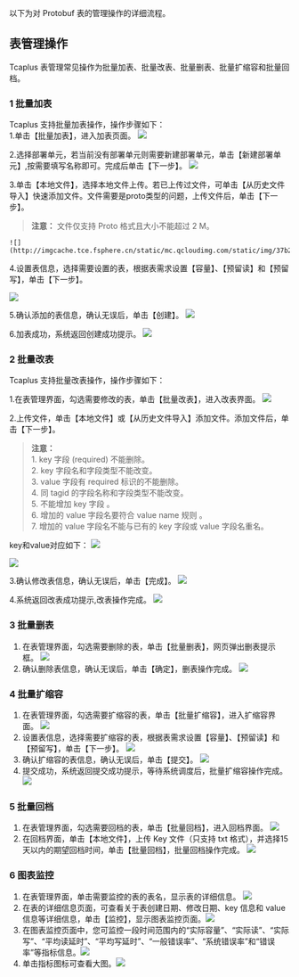 以下为对 Protobuf 表的管理操作的详细流程。
## 表管理操作
Tcaplus 表管理常见操作为批量加表、批量改表、批量删表、批量扩缩容和批量回档。
### 1 批量加表
Tcaplus 支持批量加表操作，操作步骤如下：  
1.单击【批量加表】，进入加表页面。
![](http://imgcache.tce.fsphere.cn/static/mc.qcloudimg.com/static/img/117cc31597481df9e0afe0bd26ccf20e/image.png)

2.选择部署单元，若当前没有部署单元则需要新建部署单元，单击【新建部署单元】,按需要填写名称即可。完成后单击【下一步】。
![](http://imgcache.tce.fsphere.cn/static/mc.qcloudimg.com/static/img/c03aaf65c528be31d3b42fcb9a0709ce/image.png)

3.单击【本地文件】，选择本地文件上传。若已上传过文件，可单击【从历史文件导入】快速添加文件。文件需要是proto类型的问题，上传文件后，单击【下一步】。
> **注意：**
> 文件仅支持 Proto 格式且大小不能超过 2 M。

	![](http://imgcache.tce.fsphere.cn/static/mc.qcloudimg.com/static/img/37b23489fbc6b2575eb812965a0269ba/1.png)

4.设置表信息，选择需要设置的表，根据表需求设置【容量】、【预留读】和【预留写】，单击【下一步】。

![](http://imgcache.tce.fsphere.cn/static/mc.qcloudimg.com/static/img/bfb27ff224dd4948e44943a642d5de29/image.png)

5.确认添加的表信息，确认无误后，单击【创建】。
![](http://imgcache.tce.fsphere.cn/static/mc.qcloudimg.com/static/img/dfc540003937c29071ec7106811e6eae/image.png)

6.加表成功，系统返回创建成功提示。
![](http://imgcache.tce.fsphere.cn/static/mc.qcloudimg.com/static/img/4b9d86021decc15d23f64825b692970c/image.png)

### 2 批量改表
Tcaplus 支持批量改表操作，操作步骤如下：  

1.在表管理界面，勾选需要修改的表，单击【批量改表】，进入改表界面。
![](http://imgcache.tce.fsphere.cn/static/mc.qcloudimg.com/static/img/bd3a29cdfea13211e281dd32d6769123/image.png)

2.上传文件，单击【本地文件】或【从历史文件导入】添加文件。添加文件后，单击【下一步】。
> **注意：**  
>  1\. key 字段 (required) 不能删除。  
>  2\. key 字段名和字段类型不能改变。  
>  3\. value 字段有 required 标识的不能删除。  
>  4\. 同 tagid 的字段名称和字段类型不能改变。  
>  5\. 不能增加 key 字段 。  
>  6\. 增加的 value 字段名要符合 value name 规则 。  
>  7\. 增加的 value 字段名不能与已有的 key 字段或 value 字段名重名。

key和value对应如下：
![](http://imgcache.tce.fsphere.cn/static/mc.qcloudimg.com/static/img/09325a3f7eba4b5a938656bcdca36fed/key-value.png) 

![](http://imgcache.tce.fsphere.cn/static/mc.qcloudimg.com/static/img/f2b47ab725185aecef43d5043fe27648/image.png)

3.确认修改表信息，确认无误后，单击【完成】。
![](http://imgcache.tce.fsphere.cn/static/mc.qcloudimg.com/static/img/edfd149ef2865603bba6c00a7d8a57c2/image.png)

4.系统返回改表成功提示,改表操作完成。
![](http://imgcache.tce.fsphere.cn/static/mc.qcloudimg.com/static/img/6f2022f870f890a6f83ecafad49dc578/image.png)

### 3 批量删表
1. 在表管理界面，勾选需要删除的表，单击【批量删表】，网页弹出删表提示框。
![](http://imgcache.tce.fsphere.cn/static/mc.qcloudimg.com/static/img/f15f0d52ae7b5cc3ff2e0f44d3941e5b/image.png)
2. 确认删除表信息，确认无误后，单击【确定】，删表操作完成。
![](http://imgcache.tce.fsphere.cn/static/mc.qcloudimg.com/static/img/4bf588feede44297c199de7d01555ffd/image.png)

### 4 批量扩缩容
1. 在表管理界面，勾选需要扩缩容的表，单击【批量扩缩容】，进入扩缩容界面。
![](http://imgcache.tce.fsphere.cn/static/mc.qcloudimg.com/static/img/9ca0988b66a8231cb391f6ce32072c3c/image.png)
2. 设置表信息，选择需要扩缩容的表，根据表需求设置【容量】、【预留读】和【预留写】，单击【下一步】。
![](http://imgcache.tce.fsphere.cn/static/mc.qcloudimg.com/static/img/b670d09409f7bfb3ec536aa77646d717/image.png)
3. 确认扩缩容的表信息，确认无误后，单击【提交】。
![](http://imgcache.tce.fsphere.cn/static/mc.qcloudimg.com/static/img/cda5868697a7c01a38cdd0d481b891e3/image.png)
4. 提交成功，系统返回提交成功提示，等待系统调度后，批量扩缩容操作完成。
![](http://imgcache.tce.fsphere.cn/static/mc.qcloudimg.com/static/img/f7ae7b37c1436b6d5db0917eb943629c/image.png)

### 5 批量回档
1. 在表管理界面，勾选需要回档的表，单击【批量回档】，进入回档界面。
![](http://imgcache.tce.fsphere.cn/static/mc.qcloudimg.com/static/img/c89c541900914e32c6fb6f9418b3d71f/image.png)
2. 在回档界面，单击【本地文件】，上传 Key 文件（只支持 txt 格式），并选择15天以内的期望回档时间，单击【批量回档】，批量回档操作完成。
![](http://imgcache.tce.fsphere.cn/static/mc.qcloudimg.com/static/img/aa5f4d4e9fae4ff7be1577312c6f76be/image.png)

### 6 图表监控
1. 在表管理界面，单击需要监控的表的表名，显示表的详细信息。
![](http://imgcache.tce.fsphere.cn/static/mc.qcloudimg.com/static/img/7887039f68a680a710508178848c31a5/image.png)
2. 在表的详细信息页面，可查看关于表创建日期、修改日期、key 信息和 value 信息等详细信息，单击【监控】，显示图表监控页面。![](http://imgcache.tce.fsphere.cn/static/mc.qcloudimg.com/static/img/23468f202f194893554e9d3925743b21/image.png)
3. 在图表监控页面中，您可监控一段时间范围内的“实际容量”、“实际读”、“实际写”、“平均读延时”、“平均写延时”、“一般错误率”、“系统错误率”和“错误率”等指标信息。![](http://imgcache.tce.fsphere.cn/static/mc.qcloudimg.com/static/img/b6372883f75bfbe8f37323d58b0d7a98/image.png)
4. 单击指标图标可查看大图。![](http://imgcache.tce.fsphere.cn/static/mc.qcloudimg.com/static/img/d3b6a82ee899082fdf8afa4fd9573ac2/image.png)